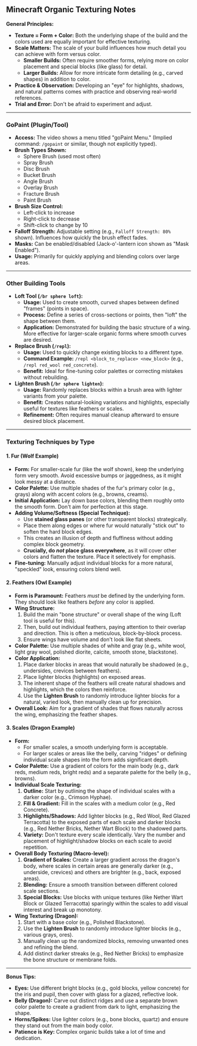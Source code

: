 
## Minecraft Organic Texturing Notes

**General Principles:**

*   **Texture = Form + Color:** Both the underlying shape of the build and the colors used are equally important for effective texturing.
*   **Scale Matters:** The scale of your build influences how much detail you can achieve with form versus color.
    *   **Smaller Builds:** Often require smoother forms, relying more on color placement and special blocks (like glass) for detail.
    *   **Larger Builds:** Allow for more intricate form detailing (e.g., carved shapes) in addition to color.
*   **Practice & Observation:** Developing an "eye" for highlights, shadows, and natural patterns comes with practice and observing real-world references.
*   **Trial and Error:** Don't be afraid to experiment and adjust.

---

### **GoPaint (Plugin/Tool)**

*   **Access:** The video shows a menu titled "goPaint Menu." (Implied command: `/gopaint` or similar, though not explicitly typed).
*   **Brush Types Shown:**
    *   Sphere Brush (used most often)
    *   Spray Brush
    *   Disc Brush
    *   Bucket Brush
    *   Angle Brush
    *   Overlay Brush
    *   Fracture Brush
    *   Paint Brush
*   **Brush Size Control:**
    *   Left-click to increase
    *   Right-click to decrease
    *   Shift-click to change by 10
*   **Falloff Strength:** Adjustable setting (e.g., `Falloff Strength: 80%` shown). Influences how quickly the brush effect fades.
*   **Masks:** Can be enabled/disabled (Jack-o'-lantern icon shown as "Mask Enabled").
*   **Usage:** Primarily for quickly applying and blending colors over large areas.

---

### **Other Building Tools**

*   **Loft Tool (`/br sphere loft`):**
    *   **Usage:** Used to create smooth, curved shapes between defined "frames" (points in space).
    *   **Process:** Define a series of cross-sections or points, then "loft" the shape between them.
    *   **Application:** Demonstrated for building the basic structure of a wing. More effective for larger-scale organic forms where smooth curves are desired.
*   **Replace Brush (`/repl`):**
    *   **Usage:** Used to quickly change existing blocks to a different type.
    *   **Command Example:** `/repl <block_to_replace> <new_block>` (e.g., `/repl red_wool red_concrete`).
    *   **Benefit:** Ideal for fine-tuning color palettes or correcting mistakes without rebuilding.
*   **Lighten Brush (`/br sphere lighten`):**
    *   **Usage:** Randomly replaces blocks within a brush area with lighter variants from your palette.
    *   **Benefit:** Creates natural-looking variations and highlights, especially useful for textures like feathers or scales.
    *   **Refinement:** Often requires manual cleanup afterward to ensure desired block placement.

---

### **Texturing Techniques by Type**

#### **1. Fur (Wolf Example)**

*   **Form:** For smaller-scale fur (like the wolf shown), keep the underlying form very smooth. Avoid excessive bumps or jaggedness, as it might look messy at a distance.
*   **Color Palette:** Use multiple shades of the fur's primary color (e.g., grays) along with accent colors (e.g., browns, creams).
*   **Initial Application:** Lay down base colors, blending them roughly onto the smooth form. Don't aim for perfection at this stage.
*   **Adding Volume/Softness (Special Technique):**
    *   Use **stained glass panes** (or other transparent blocks) strategically.
    *   Place them along edges or where fur would naturally "stick out" to soften the hard block edges.
    *   This creates an illusion of depth and fluffiness without adding complex block geometry.
    *   **Crucially, do *not* place glass everywhere**, as it will cover other colors and flatten the texture. Place it selectively for emphasis.
*   **Fine-tuning:** Manually adjust individual blocks for a more natural, "speckled" look, ensuring colors blend well.

#### **2. Feathers (Owl Example)**

*   **Form is Paramount:** Feathers *must* be defined by the underlying form. They should look like feathers *before* any color is applied.
*   **Wing Structure:**
    1.  Build the main "bone structure" or overall shape of the wing (Loft tool is useful for this).
    2.  Then, build out individual feathers, paying attention to their overlap and direction. This is often a meticulous, block-by-block process.
    3.  Ensure wings have volume and don't look like flat sheets.
*   **Color Palette:** Use multiple shades of white and gray (e.g., white wool, light gray wool, polished diorite, calcite, smooth stone, blackstone).
*   **Color Application:**
    1.  Place darker blocks in areas that would naturally be shadowed (e.g., undersides, crevices between feathers).
    2.  Place lighter blocks (highlights) on exposed areas.
    3.  The inherent shape of the feathers will create natural shadows and highlights, which the colors then reinforce.
    4.  Use the **Lighten Brush** to randomly introduce lighter blocks for a natural, varied look, then manually clean up for precision.
*   **Overall Look:** Aim for a gradient of shades that flows naturally across the wing, emphasizing the feather shapes.

#### **3. Scales (Dragon Example)**

*   **Form:**
    *   For smaller scales, a smooth underlying form is acceptable.
    *   For larger scales or areas like the belly, carving "ridges" or defining individual scale shapes into the form adds significant depth.
*   **Color Palette:** Use a gradient of colors for the main body (e.g., dark reds, medium reds, bright reds) and a separate palette for the belly (e.g., browns).
*   **Individual Scale Texturing:**
    1.  **Outline:** Start by outlining the shape of individual scales with a darker color (e.g., Crimson Hyphae).
    2.  **Fill & Gradient:** Fill in the scales with a medium color (e.g., Red Concrete).
    3.  **Highlights/Shadows:** Add lighter blocks (e.g., Red Wool, Red Glazed Terracotta) to the exposed parts of each scale and darker blocks (e.g., Red Nether Bricks, Nether Wart Block) to the shadowed parts.
    4.  **Variety:** Don't texture every scale identically. Vary the number and placement of highlight/shadow blocks on each scale to avoid repetition.
*   **Overall Body Texturing (Macro-level):**
    1.  **Gradient of Scales:** Create a larger gradient across the dragon's body, where scales in certain areas are generally darker (e.g., underside, crevices) and others are brighter (e.g., back, exposed areas).
    2.  **Blending:** Ensure a smooth transition between different colored scale sections.
    3.  **Special Blocks:** Use blocks with unique textures (like Nether Wart Block or Glazed Terracotta) sparingly within the scales to add visual interest and break up monotony.
*   **Wing Texturing (Dragon):**
    1.  Start with a base color (e.g., Polished Blackstone).
    2.  Use the **Lighten Brush** to randomly introduce lighter blocks (e.g., various grays, ores).
    3.  Manually clean up the randomized blocks, removing unwanted ones and refining the blend.
    4.  Add distinct darker streaks (e.g., Red Nether Bricks) to emphasize the bone structure or membrane folds.

---

**Bonus Tips:**

*   **Eyes:** Use different bright blocks (e.g., gold blocks, yellow concrete) for the iris and pupil, then cover with glass for a glazed, reflective look.
*   **Belly (Dragon):** Carve out distinct ridges and use a separate brown color palette to create a gradient from dark to light, emphasizing the shape.
*   **Horns/Spikes:** Use lighter colors (e.g., bone blocks, quartz) and ensure they stand out from the main body color.
*   **Patience is Key:** Complex organic builds take a lot of time and dedication.
